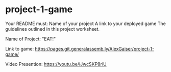 # project-1-game

Your README must:
Name of your project
A link to your deployed game
The guidelines outlined in this project worksheet.

Name of Project: "EAT!"

Link to game:
https://pages.git.generalassemb.ly/AlexGaiser/project-1-game/


Video Presention:
https://youtu.be/iJwcSKP8riU
